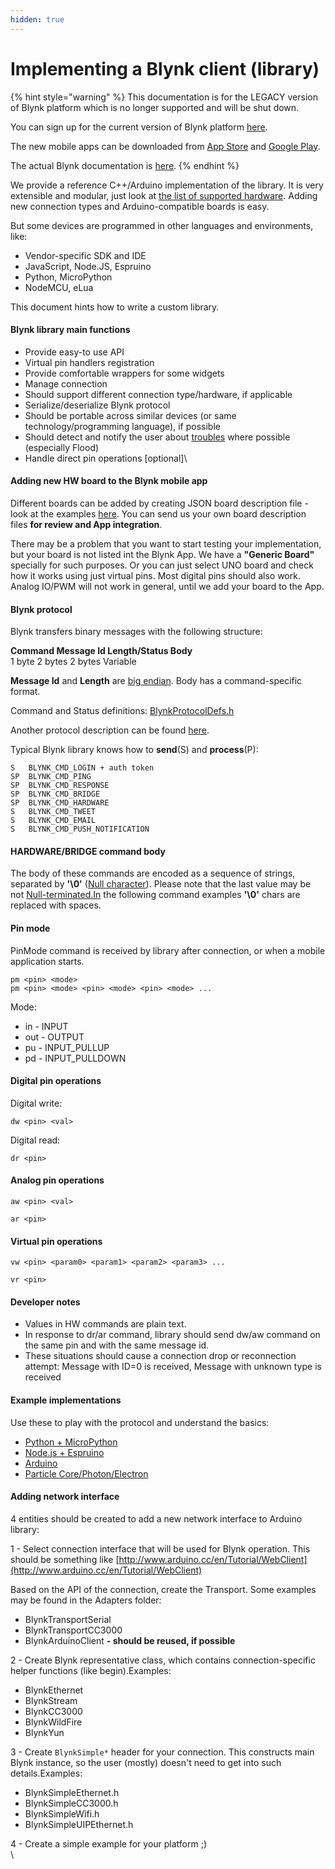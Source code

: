 ```yaml
---
hidden: true
---
```


# Implementing a Blynk client (library)

{% hint style="warning" %}
This documentation is for the LEGACY version of Blynk platform which is no longer supported and will be shut down.&#x20;

You can sign up for the current version of Blynk platform [here](http://blynk.cloud/dashboard/register).

The new mobile apps can be downloaded from [App Store](https://apps.apple.com/us/app/blynk-iot/id1559317868) and [Google Play](https://play.google.com/store/apps/details?id=cloud.blynk\&hl=en\&gl=US).

The actual Blynk documentation is [here](https://docs.blynk.io/).
{% endhint %}

We provide a reference C++/Arduino implementation of the library. It is very extensible and modular, just look at [the list of supported hardware](http://community.blynk.cc/t/hardware-supported-by-blynk/16). Adding new connection types and Arduino-compatible boards is easy.

But some devices are programmed in other languages and environments, like:

* Vendor-specific SDK and IDE
* JavaScript, Node.JS, Espruino&#x20;
* &#x20;Python, MicroPython&#x20;
* NodeMCU, eLua

This document hints how to write a custom library.

#### Blynk library main functions <a href="#blynk-library-main-functions" id="blynk-library-main-functions"></a>

* Provide easy-to use API
* Virtual pin handlers registration
* Provide comfortable wrappers for some widgets
* Manage connection
* Should support different connection type/hardware, if applicable
* Serialize/deserialize Blynk protocol
* Should be portable across similar devices (or same technology/programming language), if possible
* Should detect and notify the user about [troubles](https://github.com/blynkkk/blynk-library/blob/master/extras/docs/Troubleshooting.md) where possible (especially Flood)
* Handle direct pin operations \[optional]\


#### Adding new HW board to the Blynk mobile app <a href="#adding-new-hw-board-to-the-blynk-mobile-app" id="adding-new-hw-board-to-the-blynk-mobile-app"></a>

Different boards can be added by creating JSON board description file - look at the examples [here](https://github.com/blynkkk/boards). You can send us your own board description files **for review and App integration**.

There may be a problem that you want to start testing your implementation, but your board is not listed int the Blynk App. We have a **"Generic Board"** specially for such purposes. Or you can just select UNO board and check how it works using just virtual pins. Most digital pins should also work. Analog IO/PWM will not work in general, until we add your board to the App.

#### Blynk protocol <a href="#blynk-protocol" id="blynk-protocol"></a>

Blynk transfers binary messages with the following structure:

**Command  Message Id   Length/Status      Body**\
1 byte            2 bytes               2 bytes              Variable&#x20;

**Message Id** and **Length** are [big endian](http://en.wikipedia.org/wiki/Endianness#Big-endian). Body has a command-specific format.

Command and Status definitions: [BlynkProtocolDefs.h](https://github.com/blynkkk/blynk-library/blob/master/src/Blynk/BlynkProtocolDefs.h)

Another protocol description can be found [here](https://github.com/blynkkk/blynk-server/blob/master/docs/README\_FOR\_APP\_DEVS.md).

Typical Blynk library knows how to **send**(S) and **process**(P):

```
S   BLYNK_CMD_LOGIN + auth token
SP  BLYNK_CMD_PING
SP  BLYNK_CMD_RESPONSE
SP  BLYNK_CMD_BRIDGE
SP  BLYNK_CMD_HARDWARE
S   BLYNK_CMD_TWEET
S   BLYNK_CMD_EMAIL
S   BLYNK_CMD_PUSH_NOTIFICATION
```

#### HARDWARE/BRIDGE command body <a href="#hardwarebridge-command-body" id="hardwarebridge-command-body"></a>

The body of these commands are encoded as a sequence of strings, separated by **'\0'** ([Null character](http://en.wikipedia.org/wiki/Null\_character)). Please note that the last value may be not [Null-terminated.In](http://null-terminated.in/) the following command examples **'\0'** chars are replaced with spaces.

#### Pin mode <a href="#pin-mode" id="pin-mode"></a>

PinMode command is received by library after connection, or when a mobile application starts.

```
pm <pin> <mode>
pm <pin> <mode> <pin> <mode> <pin> <mode> ...
```

Mode:

* in - INPUT
* out - OUTPUT
* pu - INPUT\_PULLUP
* pd - INPUT\_PULLDOWN

#### Digital pin operations <a href="#digital-pin-operations" id="digital-pin-operations"></a>

Digital write:

```
dw <pin> <val>
```

Digital read:

```
dr <pin>
```

#### Analog pin operations <a href="#analog-pin-operations" id="analog-pin-operations"></a>

```
aw <pin> <val>

ar <pin>
```

#### Virtual pin operations <a href="#virtual-pin-operations" id="virtual-pin-operations"></a>

```
vw <pin> <param0> <param1> <param2> <param3> ...

vr <pin>
```

#### Developer notes <a href="#developer-notes" id="developer-notes"></a>

* Values in HW commands are plain text.
* In response to dr/ar command, library should send dw/aw command on the same pin and with the same message id.
* These situations should cause a connection drop or reconnection attempt: Message with ID=0 is received, Message with unknown type is received

#### Example implementations <a href="#example-implementations" id="example-implementations"></a>

Use these to play with the protocol and understand the basics:

* [Python + MicroPython ](https://github.com/vshymanskyy/blynk-library-python)
* [Node.js + Espruino](https://github.com/vshymanskyy/blynk-library-js)
* [Arduino](https://github.com/blynkkk/blynk-library)
* [Particle Core/Photon/Electron](https://github.com/vshymanskyy/blynk-library-spark)

#### Adding network interface <a href="#adding-network-interface" id="adding-network-interface"></a>

4 entities should be created to add a new network interface to Arduino library:

1 - Select connection interface that will be used for Blynk operation. This should be something like [http://www.arduino.cc/en/Tutorial/WebClient](http://www.arduino.cc/en/Tutorial/WebClient)

Based on the API of the connection, create the Transport. Some examples may be found in the Adapters folder:

* BlynkTransportSerial
* BlynkTransportCC3000
* BlynkArduinoClient **- should be reused, if possible**

2 - Create Blynk representative class, which contains connection-specific helper functions (like begin).Examples:

* BlynkEthernet
* BlynkStream
* BlynkCC3000
* BlynkWildFire
* BlynkYun

3 - Create `BlynkSimple*`  header for your connection. This constructs main Blynk instance, so the user (mostly) doesn't need to get into such details.Examples:

* BlynkSimpleEthernet.h
* BlynkSimpleCC3000.h
* BlynkSimpleWifi.h
* BlynkSimpleUIPEthernet.h

4 - Create a simple example for your platform ;)\
\
